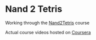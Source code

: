 # Nand 2 Tetris

Working through the [Nand2Tetris][1] course

Actual course videos hosted on [Coursera][2]



[1]: https://www.nand2tetris.org/
[2]: https://www.coursera.org/learn/build-a-computer
